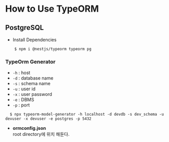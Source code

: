 # How to Use TypeORM

## PostgreSQL
- Install Dependencies
```shell
    $ npm i @nestjs/typeorm typeorm pg
```
### TypeOrm Generator
- `-h` : host
- `-d` : database name
- `-s` : schema name
- `-u` : user id
- `-x` : user password
- `-e` : DBMS
- `-p` : port
```shell
  $ npx typeorm-model-generator -h localhost -d devdb -s dev_schema -u devuser -x devuser -e postgres -p 5432
```
- **ormconfig.json**      
root directory에 위치 해둔다.
